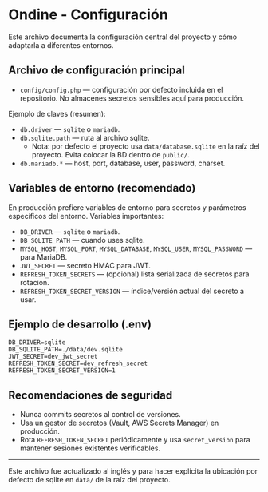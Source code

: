 # Ondine - Configuración

Este archivo documenta la configuración central del proyecto y cómo adaptarla a diferentes entornos.

## Archivo de configuración principal

- `config/config.php` — configuración por defecto incluida en el repositorio. No almacenes secretos sensibles aquí para producción.

Ejemplo de claves (resumen):

- `db.driver` — `sqlite` o `mariadb`.
- `db.sqlite.path` — ruta al archivo sqlite.
  - Nota: por defecto el proyecto usa `data/database.sqlite` en la raíz del proyecto. Evita colocar la BD dentro de `public/`.
- `db.mariadb.*` — host, port, database, user, password, charset.

## Variables de entorno (recomendado)

En producción prefiere variables de entorno para secretos y parámetros específicos del entorno. Variables importantes:

- `DB_DRIVER` — `sqlite` o `mariadb`.
- `DB_SQLITE_PATH` — cuando uses sqlite.
- `MYSQL_HOST`, `MYSQL_PORT`, `MYSQL_DATABASE`, `MYSQL_USER`, `MYSQL_PASSWORD` — para MariaDB.
- `JWT_SECRET` — secreto HMAC para JWT.
- `REFRESH_TOKEN_SECRETS` — (opcional) lista serializada de secretos para rotación.
- `REFRESH_TOKEN_SECRET_VERSION` — índice/versión actual del secreto a usar.

## Ejemplo de desarrollo (.env)

```env
DB_DRIVER=sqlite
DB_SQLITE_PATH=./data/dev.sqlite
JWT_SECRET=dev_jwt_secret
REFRESH_TOKEN_SECRET=dev_refresh_secret
REFRESH_TOKEN_SECRET_VERSION=1
```

## Recomendaciones de seguridad

- Nunca commits secretos al control de versiones.
- Usa un gestor de secretos (Vault, AWS Secrets Manager) en producción.
- Rota `REFRESH_TOKEN_SECRET` periódicamente y usa `secret_version` para mantener sesiones existentes verificables.

---

Este archivo fue actualizado al inglés y para hacer explícita la ubicación por defecto de sqlite en `data/` de la raíz del proyecto.